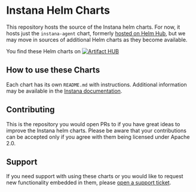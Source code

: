# Instana Helm Charts

This repository hosts the source of the Instana helm charts.
For now, it hosts just the `instana-agent` chart, formerly [hosted on Helm Hub](https://github.com/helm/charts), but we may move in sources of additional Helm charts as they become available.

You find these Helm charts on [![Artifact HUB](https://img.shields.io/endpoint?url=https://artifacthub.io/badge/repository/instana)](https://artifacthub.io/packages/search?repo=instana)

## How to use these Charts

Each chart has its own `README.md` with instructions.
Additional information may be available in the [Instana documentation](https://www.instana.com/docs/setup_and_manage/host_agent/on/kubernetes/#install-using-the-helm-chart).

## Contributing

This is the repository you would open PRs to if you have great ideas to improve the Instana helm charts.
Please be aware that your contributions can be accepted only if you agree with them being licensed under Apache 2.0.

## Support

If you need support with using these charts or you would like to request new functionality embedded in them, please [open a support ticket](https://support.instana.com/hc/en-us/requests/new).
